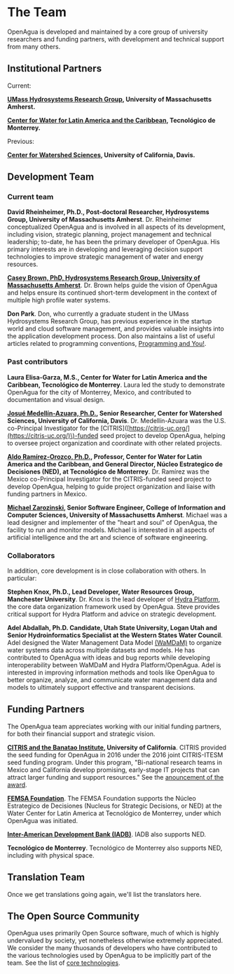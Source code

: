 # The Team

OpenAgua is developed and maintained by a core group of university researchers and funding partners, with development and technical support from many others.

## Institutional Partners

Current:

[**UMass Hydrosystems Research Group**](http://blogs.umass.edu/hydrosystems/about/)**, University of Massachusetts Amherst.**

[**Center for Water for Latin America and the Caribbean**](http://www.centrodelagua.org/)**, Tecnológico de Monterrey.**

Previous:

[**Center for Watershed Sciences**](https://watershed.ucdavis.edu/)**, University of California, Davis.**

## Development Team

### Current team

**David Rheinheimer, Ph.D., Post-doctoral Researcher, Hydrosystems Group, University of Massachusetts Amherst**. Dr. Rheinheimer conceptualized OpenAgua and is involved in all aspects of its development, including vision, strategic planning, project management and technical leadership; to-date, he has been the primary developer of OpenAgua. His primary interests are in developing and leveraging decision support technologies to improve strategic management of water and energy resources.

[**Casey Brown, PhD, Hydrosystems Research Group, University of Massachusetts Amherst**](https://cee.umass.edu/faculty/casey-brown). Dr. Brown helps guide the vision of OpenAgua and helps ensure its continued short-term development in the context of multiple high profile water systems.

**Don Park**. Don, who currently a graduate student in the UMass Hydrosystems Research Group, has previous experience in the startup world and cloud software management, and provides valuable insights into the application development process. Don also maintains a list of useful articles related to programming conventions, [Programming and You!](https://projects.cloudwaterlab.com/donpark/ProgrammingKnowledge).

### Past contributors

**Laura Elisa-Garza, M.S., Center for Water for Latin America and the Caribbean, Tecnológico de Monterrey**. Laura led the study to demonstrate OpenAgua for the city of Monterrey, Mexico, and contributed to documentation and visual design.

[**Josué Medellín-Azuara, Ph.D.**](https://watershed.ucdavis.edu/people/joshmd)**, Senior Researcher, Center for Watershed Sciences, University of California, Davis**. Dr. Medellín-Azuara was the U.S. co-Principal Investigator for the \[CITRIS\]\([https://citris-uc.org/](https://citris-uc.org/)\)-funded seed project to develop OpenAgua, helping to oversee project organization and coordinate with other related projects.

[**Aldo Ramírez-Orozco, Ph.D.**](http://www.centrodelagua.org/draldo.aspx)**, Professor, Center for Water for Latin America and the Caribbean, and General Director, Núcleo Estrategico de Decisiones \(NED\), at Tecnológico de Monterrey**. Dr. Ramírez was the Mexico co-Principal Investigator for the CITRIS-funded seed project to develop OpenAgua, helping to guide project organization and liaise with funding partners in Mexico.

[**Michael Zarozinski**](https://www.cics.umass.edu/people/zarozinski-michael)**, Senior Software Engineer, College of Information and Computer Sciences, University of Massachusetts Amherst**. Michael was a lead designer and implementer of the "heart and soul" of OpenAgua, the facility to run and monitor models. Michael is interested in all aspects of artificial intelligence and the art and science of software engineering.

### Collaborators

In addition, core development is in close collaboration with others. In particular:

**Stephen Knox, Ph.D., Lead Developer, Water Resources Group, Manchester University**. Dr. Knox is the lead developer of [Hydra Platform](http://hydraplatform.org/), the core data organization framework used by OpenAgua. Steve provides critical support for Hydra Platform and advice on strategic development.

**Adel Abdallah, Ph.D. Candidate, Utah State University, Logan Utah and Senior Hydroinformatics Specialist at the Western States Water Council**. Adel designed the Water Management Data Model [\(WaMDaM\)](https://github.com/WamdamProject) to organize water systems data across multiple datasets and models. He has contributed to OpenAgua with ideas and bug reports while developing interoperability between WaMDaM and Hydra Platform/OpenAgua. Adel is interested in improving information methods and tools like OpenAgua to better organize, analyze, and communicate water management data and models to ultimately support effective and transparent decisions.

## Funding Partners

The OpenAgua team appreciates working with our initial funding partners, for both their financial support and strategic vision.

[**CITRIS and the Banatao Institute**](http://citris-uc.org/)**, University of California**. CITRIS provided the seed funding for OpenAgua in 2016 under the 2016 joint CITRIS-ITESM seed funding program. Under this program, "Bi-national research teams in Mexico and California develop promising, early-stage IT projects that can attract larger funding and support resources." See the [anouncement of the award](http://citris-uc.org/three-california-mexico-research-teams-win-seed-funds-from-citris-itesm/).

[**FEMSA Foundation**](http://www.femsa.com/en/femsa-foundation). The FEMSA Foundation supports the Núcleo Estrategico de Decisiones \(Nucleus for Strategic Decisions, or NED\) at the Water Center for Latin America at Tecnológico de Monterrey, under which OpenAgua was initiated.

[**Inter-American Development Bank \(IADB\)**](http://www.iadb.org/). IADB also supports NED.

**Tecnológico de Monterrey**. Tecnológico de Monterrey also supports NED, including with physical space.

## Translation Team

Once we get translations going again, we'll list the translators here.

## The Open Source Community

OpenAgua uses primarily Open Source software, much of which is highly undervalued by society, yet nonetheless otherwise extremely appreciated. We consider the many thuosands of developers who have contributed to the various technologies used by OpenAgua to be implicitly part of the team. See the list of [core technologies](contributing/open-source.md).

